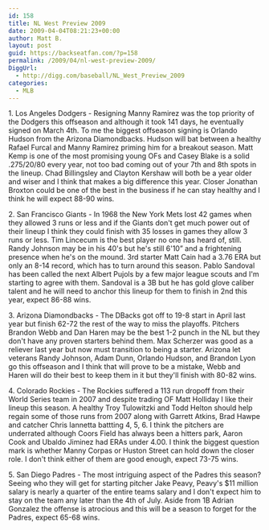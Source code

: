 ```yaml
---
id: 158
title: NL West Preview 2009
date: 2009-04-04T08:21:23+00:00
author: Matt B.
layout: post
guid: https://backseatfan.com/?p=158
permalink: /2009/04/nl-west-preview-2009/
DiggUrl:
  - http://digg.com/baseball/NL_West_Preview_2009
categories:
  - MLB
---
```


<div class="entry">
  <p>
    1. Los Angeles Dodgers - Resigning Manny Ramirez was the top priority of the Dodgers this offseason and although it took 141 days, he eventually signed on March 4th. To me the biggest offseason signing is Orlando Hudson from the Arizona Diamondbacks. Hudson will bat between a healthy Rafael Furcal and Manny Ramirez priming him for a breakout season. Matt Kemp is one of the most promising young OFs and Casey Blake is a solid .275/20/80 every year, not too bad coming out of your 7th and 8th spots in the lineup. Chad Billingsley and Clayton Kershaw will both be a year older and wiser and I think that makes a big difference this year. Closer Jonathan Broxton could be one of the best in the business if he can stay healthy and I think he will expect 88-90 wins.
  </p>

  <p>
    2. San Francisco Giants - In 1968 the New York Mets lost 42 games when they allowed 3 runs or less and if the Giants don't get much power out of their lineup I think they could finish with 35 losses in games they allow 3 runs or less. Tim Lincecum is the best player no one has heard of, still. Randy Johnson may be in his 40's but he's still 6'10&#8221; and a frightening presence when he's on the mound. 3rd starter Matt Cain had a 3.76 ERA but only an 8-14 record, which has to turn around this season. Pablo Sandoval has been called the next Albert Pujols by a few major league scouts and I'm starting to agree with them. Sandoval is a 3B but he has gold glove caliber talent and he will need to anchor this lineup for them to finish in 2nd this year, expect 86-88 wins.
  </p>

  <p>
    3. Arizona Diamondbacks - The DBacks got off to 19-8 start in April last year but finish 62-72 the rest of the way to miss the playoffs. Pitchers Brandon Webb and Dan Haren may be the best 1-2 punch in the NL but they don't have any proven starters behind them. Max Scherzer was good as a reliever last year but now must transition to being a starter. Arizona let veterans Randy Johnson, Adam Dunn, Orlando Hudson, and Brandon Lyon go this offseason and I think that will prove to be a mistake, Webb and Haren will do their best to keep them in it but they'll finish with 80-82 wins.
  </p>

  <p>
    4. Colorado Rockies - The Rockies suffered a 113 run dropoff from their World Series team in 2007 and despite trading OF Matt Holliday I like their lineup this season. A healthy Troy Tulowitzki and Todd Helton should help regain some of those runs from 2007 along with Garrett Atkins, Brad Hawpe and catcher Chris Iannetta battting 4, 5, 6. I think the pitchers are underrated although Coors Field has always been a hitters park, Aaron Cook and Ubaldo Jiminez had ERAs under 4.00. I think the biggest question mark is whether Manny Corpas or Huston Street can hold down the closer role. I don't think either of them are good enough, expect 73-75 wins.
  </p>

  <p>
    5. San Diego Padres - The most intriguing aspect of the Padres this season? Seeing who they will get for starting pitcher Jake Peavy, Peavy's $11 million salary is nearly a quarter of the entire teams salary and I don't expect him to stay on the team any later than the 4th of July. Aside from 1B Adrian Gonzalez the offense is atrocious and this will be a season to forget for the Padres, expect 65-68 wins.
  </p>
</div>
